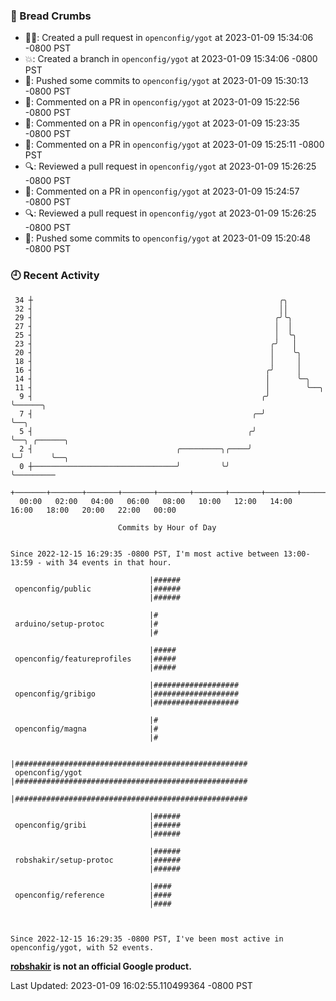 ### 🍞 Bread Crumbs

 * ✍🏼: Created a pull request in `openconfig/ygot` at 2023-01-09 15:34:06 -0800 PST
 * 💥: Created a branch in `openconfig/ygot` at 2023-01-09 15:34:06 -0800 PST
 * 🚢: Pushed some commits to `openconfig/ygot` at 2023-01-09 15:30:13 -0800 PST
 * 💬: Commented on a PR in  `openconfig/ygot` at 2023-01-09 15:22:56 -0800 PST
 * 💬: Commented on a PR in  `openconfig/ygot` at 2023-01-09 15:23:35 -0800 PST
 * 💬: Commented on a PR in  `openconfig/ygot` at 2023-01-09 15:25:11 -0800 PST
 * 🔍: Reviewed a pull request in  `openconfig/ygot` at 2023-01-09 15:26:25 -0800 PST
 * 💬: Commented on a PR in  `openconfig/ygot` at 2023-01-09 15:24:57 -0800 PST
 * 🔍: Reviewed a pull request in  `openconfig/ygot` at 2023-01-09 15:26:25 -0800 PST
 * 🚢: Pushed some commits to `openconfig/ygot` at 2023-01-09 15:20:48 -0800 PST

### 🕘 Recent Activity
```
 34 ┼                                                       ╭╮
 32 ┤                                                       ││
 29 ┤                                                      ╭╯╰╮
 27 ┤                                                      │  │
 25 ┤                                                      │  ╰╮
 23 ┤                                                     ╭╯   │
 20 ┤                                                     │    ╰╮
 18 ┤                                                     │     │
 16 ┤                                                    ╭╯     │
 14 ┤                                                    │      ╰─╮
 11 ┤                                                    │        ╰──╮
  9 ┤                                                   ╭╯           ╰──────╮
  7 ┤                                                 ╭─╯                   ╰──╮
  5 ┤                                                ╭╯                        ╰──╮ ╭──────╮
  2 ┤                                ╭─────────╮╭────╯                            ╰─╯      ╰──╮
  0 ┼────────────────────────────────╯         ╰╯                                             ╰─────────
    +───────+───────+───────+───────+───────+───────+───────+───────+───────+───────+───────+───────+────
  00:00   02:00   04:00   06:00   08:00   10:00   12:00   14:00   16:00   18:00   20:00   22:00   00:00   

						Commits by Hour of Day


Since 2022-12-15 16:29:35 -0800 PST, I'm most active between 13:00-13:59 - with 34 events in that hour.

```



```
                               |######
 openconfig/public             |######
                               |######

                               |#
 arduino/setup-protoc          |#
                               |#

                               |#####
 openconfig/featureprofiles    |#####
                               |#####

                               |###################
 openconfig/gribigo            |###################
                               |###################

                               |#
 openconfig/magna              |#
                               |#

                               |####################################################
 openconfig/ygot               |####################################################
                               |####################################################

                               |######
 openconfig/gribi              |######
                               |######

                               |######
 robshakir/setup-protoc        |######
                               |######

                               |####
 openconfig/reference          |####
                               |####



Since 2022-12-15 16:29:35 -0800 PST, I've been most active in openconfig/ygot, with 52 events.

```
**[robshakir](mailto:robjs@google.com) is not an official Google product.**  


Last Updated: 2023-01-09 16:02:55.110499364 -0800 PST
